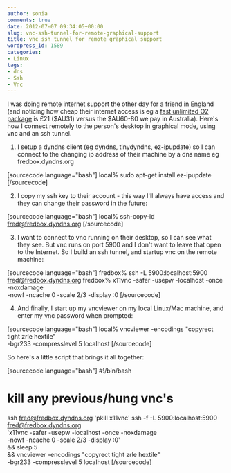 ```yaml
---
author: sonia
comments: true
date: 2012-07-07 09:34:05+00:00
slug: vnc-ssh-tunnel-for-remote-graphical-support
title: vnc ssh tunnel for remote graphical support
wordpress_id: 1589
categories:
- Linux
tags:
- dns
- Ssh
- Vnc
---
```


I was doing remote internet support the other day for a friend in England (and noticing how cheap their internet access is eg a [fast unlimited O2 package](http://www.o2.co.uk/broadband) is £21 ($AU31) versus the $AU60-80 we pay in Australia). Here's how I connect remotely to the person's desktop in graphical mode, using vnc and an ssh tunnel.

1. I setup a dyndns client (eg dyndns, tinydyndns, ez-ipupdate) so I can connect to the changing ip address of their machine by a dns name eg fredbox.dyndns.org

[sourcecode language="bash"]
local% sudo apt-get install ez-ipupdate
[/sourcecode]

2. I copy my ssh key to their account - this way I'll always have access and they can change their password in the future:

[sourcecode language="bash"]
local% ssh-copy-id fred@fredbox.dyndns.org
[/sourcecode]

3. I want to connect to vnc running on their desktop, so I can see what they see. But vnc runs on port 5900 and I don't want to leave that open to the Internet. So I build an ssh tunnel, and startup vnc on the remote machine:

[sourcecode language="bash"]
fredbox% ssh -L 5900:localhost:5900 fred@fredbox.dyndns.org
fredbox% x11vnc -safer -usepw -localhost -once -noxdamage \
         -nowf -ncache 0 -scale 2/3 -display :0
[/sourcecode]

4. And finally, I start up my vncviewer on my local Linux/Mac machine, and enter my vnc password when prompted:

[sourcecode language="bash"]
local% vncviewer -encodings "copyrect tight zrle hextile" \
  -bgr233 -compresslevel 5 localhost
[/sourcecode]

So here's a little script that brings it all together:

[sourcecode language="bash"]
#!/bin/bash
# kill any previous/hung vnc's
ssh fred@fredbox.dyndns.org 'pkill x11vnc'
ssh -f -L 5900:localhost:5900 fred@fredbox.dyndns.org \
    'x11vnc -safer -usepw -localhost -once -noxdamage \
      -nowf -ncache 0 -scale 2/3 -display :0' \
    && sleep 5 \
    && vncviewer -encodings "copyrect tight zrle hextile" \
         -bgr233 -compresslevel 5 localhost
[/sourcecode]
